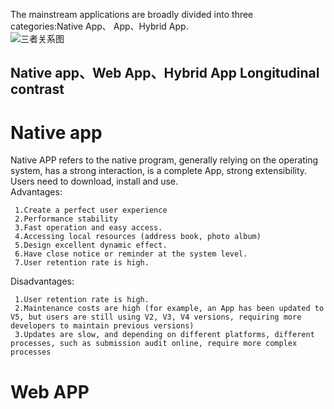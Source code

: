 The mainstream applications are broadly divided into three categories:Native App、 App、Hybrid App.   
![三者关系图](http://image.woshipm.com/wp-files/2014/12/907f2ff9d9f3a8c202d3dd210a10c8b3.png)
## Native app、Web App、Hybrid App Longitudinal contrast   
# Native app   
Native APP refers to the native program, generally relying on the operating system, has a strong interaction, is a complete App, strong extensibility. Users need to download, install and use.    
Advantages:

     1.Create a perfect user experience   
     2.Performance stability   
     3.Fast operation and easy access.   
     4.Accessing local resources (address book, photo album)
     5.Design excellent dynamic effect.
     6.Have close notice or reminder at the system level.
     7.User retention rate is high.   
Disadvantages:
  
     1.User retention rate is high.
     2.Maintenance costs are high (for example, an App has been updated to V5, but users are still using V2, V3, V4 versions, requiring more developers to maintain previous versions)
     3.Updates are slow, and depending on different platforms, different processes, such as submission audit online, require more complex processes
     
# Web APP
